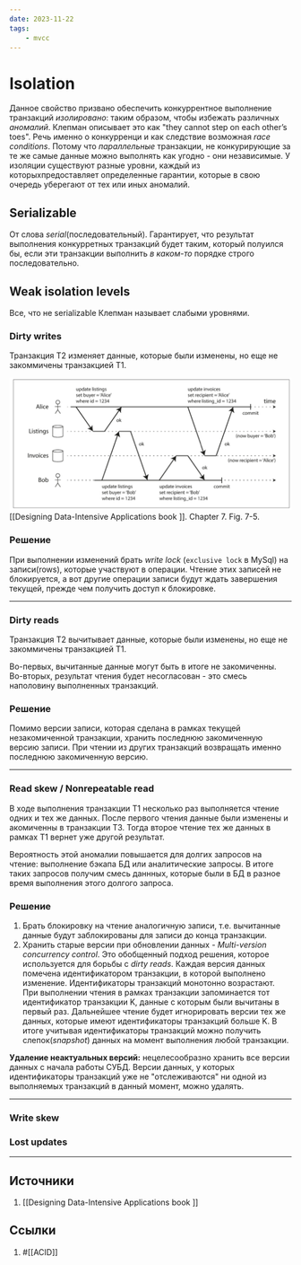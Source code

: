 ```yaml
---
date: 2023-11-22
tags:
    - mvcc
---
```

# Isolation

Данное свойство призвано обеспечить конкуррентное выполнение транзакций *изолировано*: таким образом, чтобы избежать различных *аномалий*. Клепман описывает это как "they cannot step on each other’s toes". Речь именно о конкурренци и как следствие возможная *race conditions*. Потому что *параллельные* транзакции, не конкурирующие за те же самые данные можно выполнять как угодно - они независимые.
У изоляции существуют разные уровни, каждый из которыхпредоставляет определенные гарантии, которые в свою очередь уберегают от тех или иных аномалий.

## Serializable

От слова *serial*(последовательный). Гарантирует, что результат выполнения конкурретных транзакций будет таким, который полуился бы, если эти транзакции выполнить *в каком-то* порядке строго последовательно.

## Weak isolation levels

Все, что не serializable Клепман называет слабыми уровнями.

### Dirty writes

Транзакция Т2 изменяет данные, которые были изменены, но еще не закоммичены транзакцией Т1.

![Dirty writes](Images/Dirty%20writes.png) [[Designing Data-Intensive Applications book ]]. Chapter 7. Fig. 7-5.

### Решение

При выполнении изменений брать *write lock* (`exclusive lock` в MySql) на записи(rows), которые участвуют в операции. Чтение этих записей не блокируется, а вот другие операции записи будут ждать завершения текущей, прежде чем получить доступ к блокировке.

---

### Dirty reads

Транзакция Т2 вычитывает данные, которые были изменены, но еще не закоммичены транзакцией Т1.

Во-первых, вычитанные данные могут быть в итоге не закомиченны. Во-вторых, результат чтения будет несогласован - это смесь наполовину выполненных транзакций.

### Решение

Помимо версии записи, которая сделана в рамках текущей незакомиченной транзакции, хранить последнюю закомиченную версию записи. При чтении из других транзакций возвращать именно последнюю закомиченную версию.

---

### Read skew / Nonrepeatable read

В ходе выполнения транзакции Т1 несколько раз выполняется чтение одних и тех же данных. После первого чтения данные были изменены и акомиченны в транзакции Т3. Тогда второе чтение тех же данных в рамках Т1 вернет уже другой результат.

Вероятность этой аномалии повышается для долгих запросов на чтение: выполнение бэкапа БД или аналитические запросы. В итоге таких запросов получим смесь даннных, которые были в БД в разное время выполнения этого долгого запроса.

### Решение

1. Брать блокировку на чтение аналогичную записи, т.е. вычитанные данные будут заблокированы для записи до конца транзакции.
1. Хранить старые версии при обновлении данных - *Multi-version concurrency control*. Это обобщенный подход решения, которое используется для борьбы с *dirty reads*. Каждая версия данных помечена идентификатором транзакции, в которой выполнено изменение. Идентификаторы транзакций монотонно возрастают. При выполнении чтения в рамках транзакции запоминается тот идентификатор транзакции K, данные с которым были вычитаны в первый раз. Дальнейшее чтение будет игнорировать версии тех же данных, которые имеют идентификаторы транзакций больше K. В итоге учитывая идентификаторы транзакций можно получить слепок(*snapshot*) данных на момент выполнения любой транзакции.

**Удаление неактуальных версий:** нецелесообразно хранить все версии данных с начала работы СУБД. Версии данных, у которых идентификаторы транзакций уже не "отслеживаются" ни одной из выполняемых транзакций в данный момент, можно удалять.

---

### Write skew



### Lost updates

---

## Источники

1. [[Designing Data-Intensive Applications book ]]

## Ссылки

1. #[[ACID]]
